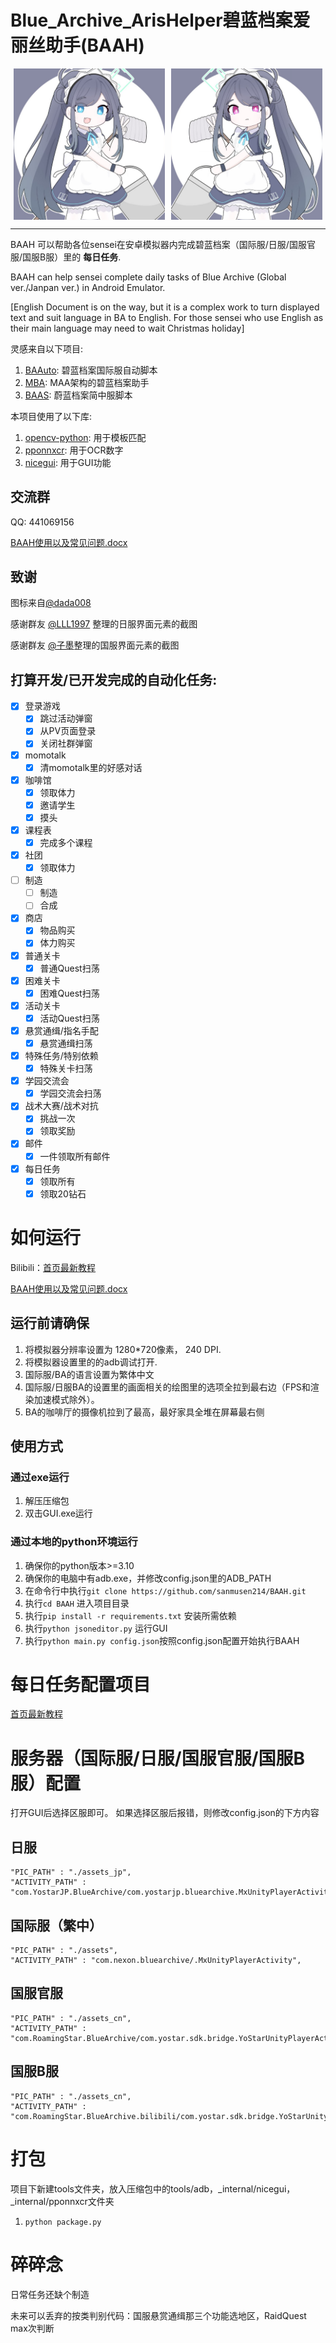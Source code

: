 # Blue_Archive_ArisHelper碧蓝档案爱丽丝助手(BAAH)

<div style="display:flex;justify-content:space-around"><img src="./assets/aris.png" style="width:48%"/><img src="./assets/kei.png" style="width:48%"/></div>


---

BAAH 可以帮助各位sensei在安卓模拟器内完成碧蓝档案（国际服/日服/国服官服/国服B服）里的 **每日任务**.

BAAH can help sensei complete daily tasks of Blue Archive (Global ver./Janpan ver.) in Android Emulator.

[English Document is on the way, but it is a complex work to turn displayed text and suit language in BA to English. For those sensei who use English as their main language may need to wait Christmas holiday]

灵感来自以下项目:

1. [BAAuto](https://github.com/RedDeadDepresso/BAAuto): 碧蓝档案国际服自动脚本
2. [MBA](https://github.com/MaaAssistantArknights/MBA): MAA架构的碧蓝档案助手
3. [BAAS](https://github.com/pur1fying/blue_archive_auto_script): 蔚蓝档案简中服脚本

本项目使用了以下库: 

1. [opencv-python](https://github.com/opencv/opencv): 用于模板匹配
2. [pponnxcr](https://github.com/hgjazhgj/pponnxcr): 用于OCR数字
3. [nicegui](https://github.com/zauberzeug/nicegui): 用于GUI功能

## 交流群

QQ: 441069156

[BAAH使用以及常见问题.docx](https://docs.qq.com/doc/DR1RPaURleGF0ZWFS)

## 致谢

图标来自[@dada008](https://space.bilibili.com/23726244)

感谢群友 [@LLL1997](https://github.com/LLL1997) 整理的日服界面元素的截图

感谢群友 [@子墨](https://space.bilibili.com/11179370)整理的国服界面元素的截图

## 打算开发/已开发完成的自动化任务:

- [x] 登录游戏
  - [x] 跳过活动弹窗
  - [x] 从PV页面登录
  - [x] 关闭社群弹窗

- [x] momotalk
  - [x] 清momotalk里的好感对话

- [x] 咖啡馆
  - [x] 领取体力
  - [x] 邀请学生
  - [x] 摸头
- [x] 课程表
  - [x] 完成多个课程
- [x] 社团
  - [x] 领取体力
- [ ] 制造
  - [ ] 制造
  - [ ] 合成
- [x] 商店
  - [x] 物品购买
  - [x] 体力购买

- [x] 普通关卡
  - [x] 普通Quest扫荡
- [x] 困难关卡
  - [x] 困难Quest扫荡
- [x] 活动关卡
  - [x] 活动Quest扫荡
- [x] 悬赏通缉/指名手配
  - [x] 悬赏通缉扫荡
- [x] 特殊任务/特别依赖
  - [x] 特殊关卡扫荡
- [x] 学园交流会
  - [x] 学园交流会扫荡
- [x] 战术大赛/战术对抗
  - [x] 挑战一次
  - [x] 领取奖励
- [x] 邮件
  - [x] 一件领取所有邮件
- [x] 每日任务
  - [x] 领取所有
  - [x] 领取20钻石

# 如何运行

Bilibili：[首页最新教程](https://space.bilibili.com/7331920?spm_id_from=333.1007.0.0)

[BAAH使用以及常见问题.docx](https://docs.qq.com/doc/DR1RPaURleGF0ZWFS)

## 运行前请确保

1. 将模拟器分辨率设置为 1280*720像素， 240 DPI.
2. 将模拟器设置里的的adb调试打开.
3. 国际服/BA的语言设置为繁体中文
4. 国际服/日服BA的设置里的画面相关的绘图里的选项全拉到最右边（FPS和渲染加速模式除外）。
5. BA的咖啡厅的摄像机拉到了最高，最好家具全堆在屏幕最右侧

## 使用方式

### 通过exe运行

1. 解压压缩包
2. 双击GUI.exe运行

### 通过本地的python环境运行

1. 确保你的python版本>=3.10
2. 确保你的电脑中有adb.exe，并修改config.json里的ADB_PATH
3. 在命令行中执行`git clone https://github.com/sanmusen214/BAAH.git`
4. 执行`cd BAAH` 进入项目目录
5. 执行`pip install -r requirements.txt` 安装所需依赖
6. 执行`python jsoneditor.py` 运行GUI
7. 执行`python main.py config.json`按照config.json配置开始执行BAAH

# 每日任务配置项目

[首页最新教程](https://space.bilibili.com/7331920?spm_id_from=333.1007.0.0)

# 服务器（国际服/日服/国服官服/国服B服）配置

打开GUI后选择区服即可。
如果选择区服后报错，则修改config.json的下方内容

## 日服

```
"PIC_PATH" : "./assets_jp",
"ACTIVITY_PATH" : "com.YostarJP.BlueArchive/com.yostarjp.bluearchive.MxUnityPlayerActivity",
```

## 国际服（繁中）

```
"PIC_PATH" : "./assets",
"ACTIVITY_PATH" : "com.nexon.bluearchive/.MxUnityPlayerActivity",
```

## 国服官服

```
"PIC_PATH" : "./assets_cn",
"ACTIVITY_PATH" : "com.RoamingStar.BlueArchive/com.yostar.sdk.bridge.YoStarUnityPlayerActivity",
```

## 国服B服

```
"PIC_PATH" : "./assets_cn",
"ACTIVITY_PATH" : "com.RoamingStar.BlueArchive.bilibili/com.yostar.sdk.bridge.YoStarUnityPlayerActivity",
```

# 打包

项目下新建tools文件夹，放入压缩包中的tools/adb，_internal/nicegui，_internal/pponnxcr文件夹

1. `python package.py`


# 碎碎念

日常任务还缺个制造

未来可以丢弃的按类判别代码：国服悬赏通缉那三个功能选地区，RaidQuest max次判断
